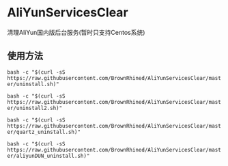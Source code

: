 # AliYunServicesClear
清理AliYun国内版后台服务(暂时只支持Centos系统)

## 使用方法 
`bash -c "$(curl -sS https://raw.githubusercontent.com/BrownRhined/AliYunServicesClear/master/uninstall.sh)"`

`bash -c "$(curl -sS https://raw.githubusercontent.com/BrownRhined/AliYunServicesClear/master/uninstall2.sh)"`

`bash -c "$(curl -sS https://raw.githubusercontent.com/BrownRhined/AliYunServicesClear/master/quartz_uninstall.sh)"`

`bash -c "$(curl -sS https://raw.githubusercontent.com/BrownRhined/AliYunServicesClear/master/aliyunDUN_uninstall.sh)"`
